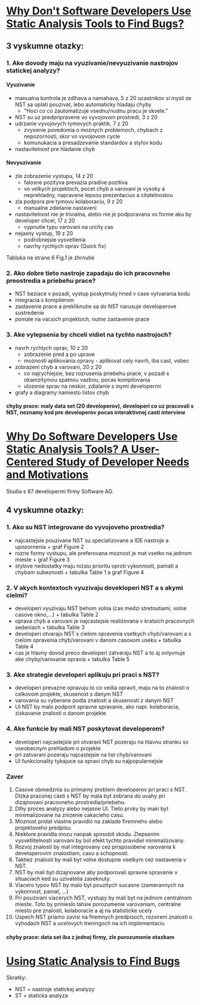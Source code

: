 # [Why Don't Software Developers Use Static Analysis Tools to Find Bugs?](https://ieeexplore.ieee.org/abstract/document/6606613)

## 3 vyskumne otazky:
### 1. Ake dovody maju na vyuzivanie/nevyuzivanie nastrojov statickej analyzy?
#### Vyuzivanie
- manualna kontrola je zdlhava a namahava, 5 z 20 ucastnikov si mysli ze NST sa oplati pouzivat, lebo automaticky hladaju chyby
    - "Hoci co co zautomatizuje vsednu/nudnu pracu je skvele."
- NST su uz predpripravene vo vyvojovom prostredi, 3 z 20
- udrzanie vyvojovych tymovych praktik, 7 z 20
    - zvysenie povedomia o moznych problemoch, chybach z nepozornosti, skor vo vyvojovom cycle
    - komunukacia a presadzovanie standardov a stylov kodu
- nastavitelnost pre hladanie chyb

#### Nevyuzivanie
- zle zobrazenie vystupu, 14 z 20
    - falosne pozityva prevazia pradive pozitiva
    - vo velkych projektoch, pocet chyb a varovani je vysoky a neprehladny, napravene lepsou prezentaciuo a citatelnostou
- zla podpora pre tymovu kolaboraciu, 9 z 20
    - manualne zdielanie nastaveni
- nastavitelnost nie je trivialna, alebo nie je podporavana vo forme aku by developer chcel, 17 z 20
    - vypnutie typu varovani na urcity cas
- nejasny vystup, 19 z 20
    - podrobnejsie vysvetlenia
    - navrhy rychlych oprav (Quick fix)

Tabluka na strane 6 Fig.1 je zhrnutie

### 2. Ako dobre tieto nastroje zapadaju do ich pracovneho preostredia a priebehu prace?
- NST beziace v pozadi, vystup poskytnuty hned v case vytvarania kodu
- integracia s kompilerom
- zastavenie prace a prekliknutie sa do NST narusuje developerove sustredenie
- pomale na vacsich projektoch, nutne zastavenie prace

### 3. Ake vylepsenia by chceli vidiet na tychto nastrojoch?
- navrh rychlych oprav, 10 z 20
    - zobrazenie pred a po uprave
    - moznosti aplikovania opravy - aplikovat cely navrh, iba cast, vobec
- zobrazeni chyb a varovani, 20 z 20
    - co najrychlejsie, bez rozrusenia priebehu prace, v pozadi s okamzitymou spatnou vazbou, pocas kompilovania
    - ulozenie sprav na neskor, zdialanie s inymi developermi
- grafy a diagramy namiesto listov chyb

#### chyby prace: maly data set (20 developerov), developeri co uz pracovali s NST, neznamy kod pre developerov pocas interaktivnej casti interview

# [Why Do Software Developers Use Static Analysis Tools? A User-Centered Study of Developer Needs and Motivations](https://ieeexplore.ieee.org/abstract/document/9124719)
Studia s 87 developermi firmy Software AG.
## 4 vyskumne otazky:
### 1. Ako su NST integrovane do vyvojoveho prostredia?
- najcastejsie pouzivane NST su specializovane a IDE nastroje a upozornenia + graf Figure 2
- rozne formy vystupu, ale preferovana moznost je mat vsetko na jednom mieste + graf Figure 3
- stylove nedostatky maju nizsiu prioritu oproti vykonnosti, pamati a chybam subeznosti + tabulka Table 1 a graf Figure 4

### 2. V akych kontextoch vyuzivaju devekloperi NST a s akymi cielmi?
- developeri vyuzivaju NST behom volna (cas medzi stretnutiami, volne casove okno,...) + tabulka Table 2
- oprava chyb a varovani je najcastejsie realizovana v kratsich pracovnych sedeniach + tabulka Table 3
- developeri otvaraju NST s cielom opravenia vsetkych chyb/varovani a s cielom opravenia chyb/varovani v danom casovom useku + tabulka Table 4
- cas je hlavny dovod preco developeri zatvaraju NST a to aj ovlyvnuje ake chyby/varovanie opravia + tabulka Table 5

### 3. Ake strategie developeri aplikuju pri praci s NST?
- developeri prevazne opravuju to co vedia opravit, maju na to znalosti o celkovom projekte, skusenost s danym NST
- varovania su vyberane podla znalosti a skusenosti z danym NST
- UI NST by malo podporit spravne spravanie, ako napr. kolaboracia, ziskavanie znalosti o danom projekte

### 4. Ake funkcie by mali NST poskytovat developerom?
- developeri najcastejsie pri otvarani NST pozeraju na hlavnu stranku so vseobecnym prehladom o projekte
- pri zatvarani pozeraju najcastejsie na list chyb/varovani
- UI funkcionality tykajuce sa opravi chyb su najpopularnejsie

### Zaver
1. Casove obmedznia su primarny problem developerov pri praci s NST. Dlzka praconej casti s NST by mala byt zobrana do uvahy pri dizajnovani pracovneho prostredia/priebehu.
2. Dlhy proces analyzy alebo nejasne UI. Tieto prvky by maki byt minimalizovane na znizenie cakacieho casu.
3. Moznost pridat vlastne pravidlo na zaklade firemneho alebo projektoveho predpisu.
4. Niektore pravidla mozu naopak sposobit skodu. Zlepsenim vysvetlitelnosti varovani by bol efekt tychto pravidiel minimalizovany.
5. Rozvoj znalosti by mal integrovany cez prisposobene varovania k developerovim znalostiam, casu a schopnosti.
6. Taktiez znalosti by mali byt volne dostupne vsetkym cez nastavenia v NST.
7. NST by mali byt dizajnovane aby podporovali spravne spravanie v situaciach ked su uzivatelia zaseknuty.
8. Viacero typov NST by malo byt pouzitych sucasne (zamerannych na vykonnost, pamat, ...)
9. Pri pouzivani viacerych NST, vystupy by mali byt na jednom centralnom mieste. Toto by prinieslo lahsie porozumenie varovaniam, centralne miesto pre znalosti, kolaboracie a aj na statisticke ucely
10. Uspech NST priamo zavisi na firemnych predpisoch, rozsireni znalosti o vyhodach NST a ucelovych treningoch na ich implementaciu

#### chyby prace: data set iba z jednej firmy, zle porozumenie otazkam 

# [Using Static Analysis to Find Bugs](https://ieeexplore.ieee.org/document/4602670?denied=)

Skratky:
- NST = nastroje statickej analyzy
- ST = staticka analyza

